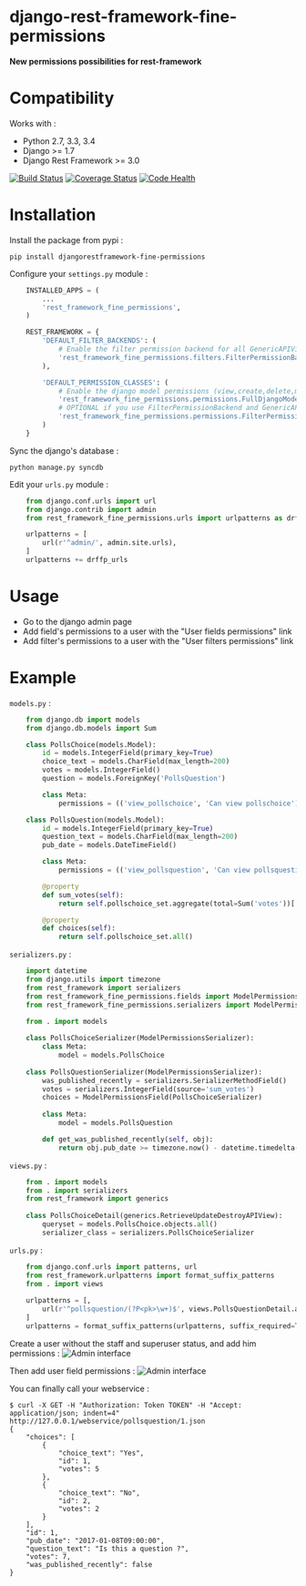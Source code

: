 # django-rest-framework-fine-permissions

**New permissions possibilities for rest-framework**

# Compatibility

Works with :

* Python 2.7, 3.3, 3.4
* Django >= 1.7
* Django Rest Framework >= 3.0

[![Build Status](https://travis-ci.org/unistra/django-rest-framework-fine-permissions.svg?branch=master)](https://travis-ci.org/unistra/django-rest-framework-fine-permissions)
[![Coverage Status](https://coveralls.io/repos/github/unistra/django-rest-framework-fine-permissions/badge.svg?branch=master)](https://coveralls.io/github/unistra/django-rest-framework-fine-permissions?branch=master)
[![Code Health](https://landscape.io/github/unistra/django-rest-framework-fine-permissions/master/landscape.svg?style=flat)](https://landscape.io/github/unistra/django-rest-framework-fine-permissions/master)

# Installation

Install the package from pypi :

    pip install djangorestframework-fine-permissions

Configure your `settings.py` module :

```python
    INSTALLED_APPS = (
        ...
        'rest_framework_fine_permissions',
    )

    REST_FRAMEWORK = {
        'DEFAULT_FILTER_BACKENDS': (
            # Enable the filter permission backend for all GenericAPIView
            'rest_framework_fine_permissions.filters.FilterPermissionBackend',
        ),

        'DEFAULT_PERMISSION_CLASSES': (
            # Enable the django model permissions (view,create,delete,modify)
            'rest_framework_fine_permissions.permissions.FullDjangoModelPermissions',
            # OPTIONAL if you use FilterPermissionBackend and GenericAPIView. Check filter permissions for objects.
            'rest_framework_fine_permissions.permissions.FilterPermission',
        )
    }
```

Sync the django's database :

    python manage.py syncdb

Edit your `urls.py` module :

```python
    from django.conf.urls import url
    from django.contrib import admin
    from rest_framework_fine_permissions.urls import urlpatterns as drffp_urls

    urlpatterns = [
        url(r'^admin/', admin.site.urls),
    ]
    urlpatterns += drffp_urls
```

# Usage

* Go to the django admin page
* Add field's permissions to a user with the "User fields permissions" link
* Add filter's permissions to a user with the "User filters permissions" link

# Example

`models.py` :

```python
    from django.db import models
    from django.db.models import Sum

    class PollsChoice(models.Model):
        id = models.IntegerField(primary_key=True)
        choice_text = models.CharField(max_length=200)
        votes = models.IntegerField()
        question = models.ForeignKey('PollsQuestion')

        class Meta:
            permissions = (('view_pollschoice', 'Can view pollschoice'),)

    class PollsQuestion(models.Model):
        id = models.IntegerField(primary_key=True)
        question_text = models.CharField(max_length=200)
        pub_date = models.DateTimeField()

        class Meta:
            permissions = (('view_pollsquestion', 'Can view pollsquestion'),)

        @property
        def sum_votes(self):
            return self.pollschoice_set.aggregate(total=Sum('votes'))['total']

        @property
        def choices(self):
            return self.pollschoice_set.all()
```

`serializers.py` :

```python
    import datetime
    from django.utils import timezone
    from rest_framework import serializers
    from rest_framework_fine_permissions.fields import ModelPermissionsField
    from rest_framework_fine_permissions.serializers import ModelPermissionsSerializer
     
    from . import models

    class PollsChoiceSerializer(ModelPermissionsSerializer):
        class Meta:
            model = models.PollsChoice
     
    class PollsQuestionSerializer(ModelPermissionsSerializer):
        was_published_recently = serializers.SerializerMethodField()
        votes = serializers.IntegerField(source='sum_votes')
        choices = ModelPermissionsField(PollsChoiceSerializer)
     
        class Meta:
            model = models.PollsQuestion

        def get_was_published_recently(self, obj):
            return obj.pub_date >= timezone.now() - datetime.timedelta(days=1)
```

`views.py` :

```python
    from . import models
    from . import serializers
    from rest_framework import generics
    
    class PollsChoiceDetail(generics.RetrieveUpdateDestroyAPIView):
        queryset = models.PollsChoice.objects.all()
        serializer_class = serializers.PollsChoiceSerializer
```

`urls.py` :

```python
    from django.conf.urls import patterns, url
    from rest_framework.urlpatterns import format_suffix_patterns
    from . import views
    
    urlpatterns = [,
        url(r'^pollsquestion/(?P<pk>\w+)$', views.PollsQuestionDetail.as_view(), name='pollsquestion-all-detail'),
    ]
    urlpatterns = format_suffix_patterns(urlpatterns, suffix_required=True)
```

Create a user without the staff and superuser status, and add him permissions :
![Admin interface](docs/admin1.png)

Then add user field permissions :
![Admin interface](docs/admin2.png)

You can finally call your webservice :

    $ curl -X GET -H "Authorization: Token TOKEN" -H "Accept: application/json; indent=4" http://127.0.0.1/webservice/pollsquestion/1.json
    {
        "choices": [
            {
                "choice_text": "Yes",
                "id": 1,
                "votes": 5
            },
            {
                "choice_text": "No",
                "id": 2,
                "votes": 2
            }
        ],
        "id": 1,
        "pub_date": "2017-01-08T09:00:00",
        "question_text": "Is this a question ?",
        "votes": 7,
        "was_published_recently": false
    }